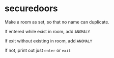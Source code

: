 # securedoors

Make a room as set, so that no name can duplicate.

If entered while exist in room, add `ANOMALY`

If exit without existing in room, add `ANOMALY`

If not, print out just `enter` or `exit`
